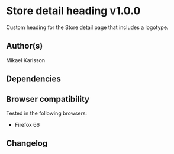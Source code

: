 # Store detail heading v1.0.0

Custom heading for the Store detail page that includes a logotype.

## Author(s)

Mikael Karlsson

## Dependencies



## Browser compatibility

Tested in the following browsers:

- Firefox 66

## Changelog

